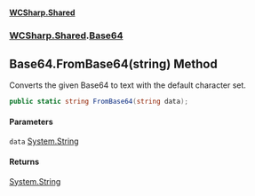 #### [WCSharp.Shared](README.md 'README')
### [WCSharp.Shared](WCSharp.Shared.md 'WCSharp.Shared').[Base64](WCSharp.Shared.Base64.md 'WCSharp.Shared.Base64')

## Base64.FromBase64(string) Method

Converts the given Base64 to text with the default character set.

```csharp
public static string FromBase64(string data);
```
#### Parameters

<a name='WCSharp.Shared.Base64.FromBase64(string).data'></a>

`data` [System.String](https://docs.microsoft.com/en-us/dotnet/api/System.String 'System.String')

#### Returns
[System.String](https://docs.microsoft.com/en-us/dotnet/api/System.String 'System.String')